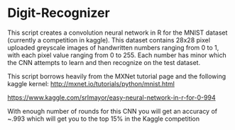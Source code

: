 # Digit-Recognizer

This script creates a convolution neural network in R for the MNIST dataset (currently a competition in kaggle). This dataset contains 28x28 pixel uploaded greyscale images of handwritten numbers ranging from 0 to 1, with each pixel value ranging from 0 to 255. Each number has minor which the CNN attempts to learn and then recognize on the test dataset.

This script borrows heavily from the MXNet tutorial page and the following kaggle kernel:
http://mxnet.io/tutorials/python/mnist.html

https://www.kaggle.com/srlmayor/easy-neural-network-in-r-for-0-994

With enough number of rounds for this CNN you will get an accuracy of ~.993 which will get you to the top 15% in the Kaggle competition
